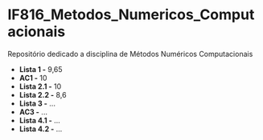 # IF816_Metodos_Numericos_Computacionais
Repositório dedicado a disciplina de Métodos Numéricos Computacionais

- **Lista 1 -** 9,65
- **AC1 -** 10
- **Lista 2.1 -** 10
- **Lista 2.2 -** 8,6
- **Lista 3 -** ...
- **AC3 -** ...
- **Lista 4.1 -** ...
- **Lista 4.2 -** ...
